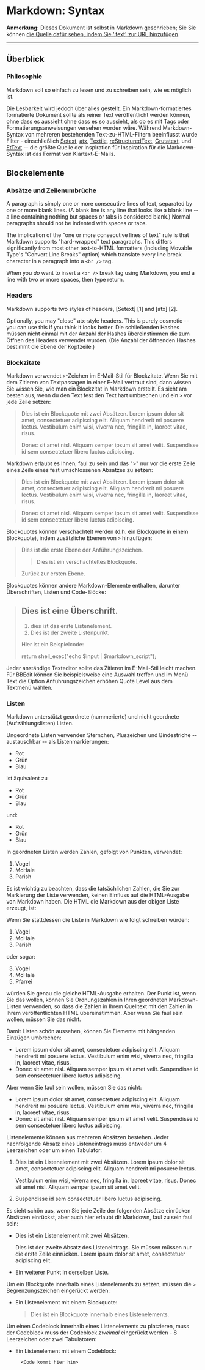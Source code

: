# Markdown: Syntax

**Anmerkung:** Dieses Dokument ist selbst in Markdown geschrieben; Sie
Sie können [die Quelle dafür sehen, indem Sie '.text' zur URL hinzufügen](/projects/markdown/syntax.text).

----

## Überblick

### Philosophie

Markdown soll so einfach zu lesen und zu schreiben sein, wie es möglich ist.

Die Lesbarkeit wird jedoch über alles gestellt. Ein Markdown-formatiertes
formatierte Dokument sollte als reiner Text veröffentlicht werden können, ohne dass es aussieht
ohne dass es so aussieht, als ob es mit Tags oder Formatierungsanweisungen versehen worden wäre. Während
Markdown-Syntax von mehreren bestehenden Text-zu-HTML-Filtern beeinflusst wurde
Filter - einschließlich [Setext](http://docutils.sourceforge.net/mirror/setext.html), [atx](http://www.aaronsw.com/2002/atx/), [Textile](http://textism.com/tools/textile/), [reStructuredText](http://docutils.sourceforge.net/rst.html),
[Grutatext](http://www.triptico.com/software/grutatxt.html), und [EtText](http://ettext.taint.org/doc/) -- die größte Quelle der Inspiration für
Inspiration für die Markdown-Syntax ist das Format von Klartext-E-Mails.

## Blockelemente

### Absätze und Zeilenumbrüche

A paragraph is simply one or more consecutive lines of text, separated
by one or more blank lines. (A blank line is any line that looks like a
blank line -- a line containing nothing but spaces or tabs is considered
blank.) Normal paragraphs should not be indented with spaces or tabs.

The implication of the "one or more consecutive lines of text" rule is
that Markdown supports "hard-wrapped" text paragraphs. This differs
significantly from most other text-to-HTML formatters (including Movable
Type's "Convert Line Breaks" option) which translate every line break
character in a paragraph into a `<br />` tag.

When you *do* want to insert a `<br />` break tag using Markdown, you
end a line with two or more spaces, then type return.

### Headers

Markdown supports two styles of headers, [Setext] [1] and [atx] [2].

Optionally, you may "close" atx-style headers. This is purely
cosmetic -- you can use this if you think it looks better. Die
schließenden Hashes müssen nicht einmal mit der Anzahl der Hashes übereinstimmen
die zum Öffnen des Headers verwendet wurden. (Die Anzahl der öffnenden Hashes
bestimmt die Ebene der Kopfzeile.)

### Blockzitate

Markdown verwendet `>`-Zeichen im E-Mail-Stil für Blockzitate. Wenn Sie
mit dem Zitieren von Textpassagen in einer E-Mail vertraut sind, dann wissen Sie
wissen Sie, wie man ein Blockzitat in Markdown erstellt. Es sieht am besten aus, wenn du den Text fest
den Text hart umbrechen und ein `>` vor jede Zeile setzen:

> Dies ist ein Blockquote mit zwei Absätzen. Lorem ipsum dolor sit amet,
> consectetuer adipiscing elit. Aliquam hendrerit mi posuere lectus.
> Vestibulum enim wisi, viverra nec, fringilla in, laoreet vitae, risus.
> 
> Donec sit amet nisl. Aliquam semper ipsum sit amet velit. Suspendisse
> id sem consectetuer libero luctus adipiscing.

Markdown erlaubt es Ihnen, faul zu sein und das ">" nur vor die erste Zeile eines
Zeile eines fest umschlossenen Absatzes zu setzen:

> Dies ist ein Blockquote mit zwei Absätzen. Lorem ipsum dolor sit amet,
consectetuer adipiscing elit. Aliquam hendrerit mi posuere lectus.
Vestibulum enim wisi, viverra nec, fringilla in, laoreet vitae, risus.

> Donec sit amet nisl. Aliquam semper ipsum sit amet velit. Suspendisse
id sem consectetuer libero luctus adipiscing.

Blockquotes können verschachtelt werden (d.h. ein Blockquote in einem Blockquote), indem
zusätzliche Ebenen von `>` hinzufügen:

> Dies ist die erste Ebene der Anführungszeichen.
>
> > Dies ist ein verschachteltes Blockquote.
>
> Zurück zur ersten Ebene.

Blockquotes können andere Markdown-Elemente enthalten, darunter Überschriften, Listen
und Code-Blöcke:

> ## Dies ist eine Überschrift.
> 
> 1. dies ist das erste Listenelement.
> 2.   Dies ist der zweite Listenpunkt.
> 
> Hier ist ein Beispielcode:
> 
> return shell_exec("echo $input | $markdown_script");

Jeder anständige Texteditor sollte das Zitieren im E-Mail-Stil leicht machen. Für
BBEdit können Sie beispielsweise eine Auswahl treffen und im Menü Text die Option Anführungszeichen erhöhen
Quote Level aus dem Textmenü wählen.

### Listen

Markdown unterstützt geordnete (nummerierte) und nicht geordnete (Aufzählungslisten) Listen.

Ungeordnete Listen verwenden Sternchen, Pluszeichen und Bindestriche -- austauschbar
-- als Listenmarkierungen:

* Rot
* Grün
* Blau

ist äquivalent zu

+ Rot
+ Grün
+ Blau

und:

- Rot
- Grün
- Blau

In geordneten Listen werden Zahlen, gefolgt von Punkten, verwendet:

1.  Vogel
2.  McHale
3.  Parish

Es ist wichtig zu beachten, dass die tatsächlichen Zahlen, die Sie zur Markierung der
Liste verwenden, keinen Einfluss auf die HTML-Ausgabe von Markdown haben. Die HTML
die Markdown aus der obigen Liste erzeugt, ist:

Wenn Sie stattdessen die Liste in Markdown wie folgt schreiben würden:

1.  Vogel
1.  McHale
1.  Parish

oder sogar:

3. Vogel
1. McHale
8. Pfarrei

würden Sie genau die gleiche HTML-Ausgabe erhalten. Der Punkt ist, wenn Sie das wollen,
können Sie Ordnungszahlen in Ihren geordneten Markdown-Listen verwenden, so dass
die Zahlen in Ihrem Quelltext mit den Zahlen in Ihrem veröffentlichten HTML übereinstimmen.
Aber wenn Sie faul sein wollen, müssen Sie das nicht.

Damit Listen schön aussehen, können Sie Elemente mit hängenden Einzügen umbrechen:

* Lorem ipsum dolor sit amet, consectetuer adipiscing elit.
    Aliquam hendrerit mi posuere lectus. Vestibulum enim wisi,
    viverra nec, fringilla in, laoreet vitae, risus.
* Donec sit amet nisl. Aliquam semper ipsum sit amet velit.
    Suspendisse id sem consectetuer libero luctus adipiscing.

Aber wenn Sie faul sein wollen, müssen Sie das nicht:

* Lorem ipsum dolor sit amet, consectetuer adipiscing elit.
Aliquam hendrerit mi posuere lectus. Vestibulum enim wisi,
viverra nec, fringilla in, laoreet vitae, risus.
* Donec sit amet nisl. Aliquam semper ipsum sit amet velit.
Suspendisse id sem consectetuer libero luctus adipiscing.

Listenelemente können aus mehreren Absätzen bestehen. Jeder nachfolgende
Absatz eines Listeneintrags muss entweder um 4 Leerzeichen
oder um einen Tabulator:

1.  Dies ist ein Listenelement mit zwei Absätzen. Lorem ipsum dolor
    sit amet, consectetuer adipiscing elit. Aliquam hendrerit
    mi posuere lectus.

    Vestibulum enim wisi, viverra nec, fringilla in, laoreet
    vitae, risus. Donec sit amet nisl. Aliquam semper ipsum
    sit amet velit.

2.  Suspendisse id sem consectetuer libero luctus adipiscing.

Es sieht schön aus, wenn Sie jede Zeile der folgenden Absätze einrücken
Absätzen einrückst, aber auch hier erlaubt dir Markdown, faul zu sein
faul sein:

* Dies ist ein Listenelement mit zwei Absätzen.

    Dies ist der zweite Absatz des Listeneintrags. Sie müssen
müssen nur die erste Zeile einrücken. Lorem ipsum dolor
sit amet, consectetuer adipiscing elit.

* Ein weiterer Punkt in derselben Liste.

Um ein Blockquote innerhalb eines Listenelements zu setzen, müssen die `>`
Begrenzungszeichen eingerückt werden:

* Ein Listenelement mit einem Blockquote:

    > Dies ist ein Blockquote
    > innerhalb eines Listenelements.

Um einen Codeblock innerhalb eines Listenelements zu platzieren, muss der Codeblock
muss der Codeblock *zweimal* eingerückt werden - 8 Leerzeichen oder zwei Tabulatoren:

* Ein Listenelement mit einem Codeblock:

        <Code kommt hier hin>

